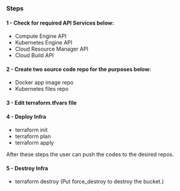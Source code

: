 <h3>Steps</h3>
<h4>1 - Check for required API Services below:</h4>
<ul>
 <li>Compute Engine API</li>
 <li>Kubernetes Engine API</li>
 <li>Cloud Resource Manager API</li>
 <li>Cloud Build API</li>
</ul>

<h4>2 - Create two source code repo for the purposes below:</h4>
<ul>
 <li>Docker app image repo</li>
 <li>Kubernetes files repo</li>
</ul>

<h4>3 - Edit terraform.tfvars file</h4>

<h4>4 - Deploy Infra</h4>
<ul>
 <li>terraform init</li>
 <li>terraform plan</li>
 <li>terraform apply</li>
</ul>

After these steps the user can push the codes to the desired repos.

<h4>5 - Destroy Infra</h4>
<ul>
 <li>terraform destroy (Put force_destroy to destroy the bucket.)</li>
</ul>
